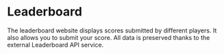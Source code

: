 # Leaderboard
The leaderboard website displays scores submitted by different players. It also allows you to submit your score. All data is preserved thanks to the external Leaderboard API service.
